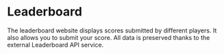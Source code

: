 # Leaderboard
The leaderboard website displays scores submitted by different players. It also allows you to submit your score. All data is preserved thanks to the external Leaderboard API service.
